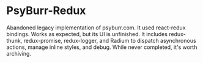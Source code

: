 # PsyBurr-Redux 

Abandoned legacy implementation of psyburr.com.  It used react-redux bindings. Works as expected, but its UI is unfinished. It includes redux-thunk, redux-promise, redux-logger, and Radium to dispatch asynchronous actions, manage inline styles, and debug. While never completed, it's worth archiving. 
   

